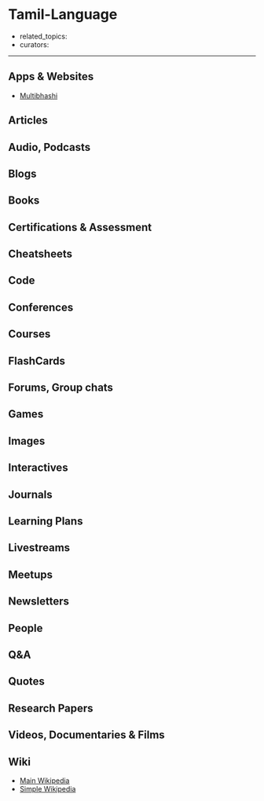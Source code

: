 # Tamil-Language

- related_topics:
- curators:

------

## Apps & Websites

- [Multibhashi](https://www.multibhashi.com/app/courses)

## Articles

## Audio, Podcasts

## Blogs

## Books

## Certifications & Assessment

## Cheatsheets

## Code

## Conferences

## Courses

## FlashCards

## Forums, Group chats

## Games

## Images

## Interactives

## Journals

## Learning Plans

## Livestreams

## Meetups

## Newsletters

## People

## Q&A

## Quotes

## Research Papers

## Videos, Documentaries & Films

## Wiki

- [Main Wikipedia](https://en.wikipedia.org/wiki/Tamil_language)
- [Simple Wikipedia](https://simple.wikipedia.org/wiki/Tamil_language)

